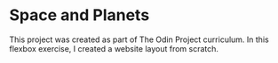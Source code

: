 # Space and Planets

This project was created as part of The Odin Project curriculum. In this flexbox exercise, I created a website layout from scratch.
